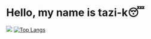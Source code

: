 # Hello, my name is tazi-k😴
![](https://github-readme-stats.vercel.app/api?username=tazi-k)
[![Top Langs](https://github-readme-stats.vercel.app/api/top-langs/?username=tazi-k)](https://github.com/tazi-k/github-readme-stats)
